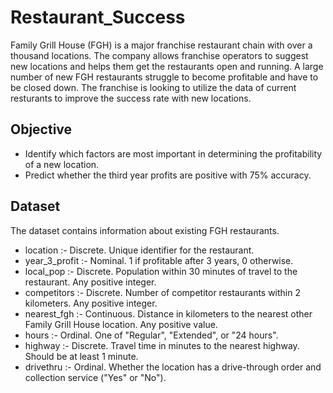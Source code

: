 # Restaurant_Success
Family Grill House (FGH) is a major franchise restaurant chain with over a thousand locations. The company allows franchise operators to suggest new locations and helps them get the restaurants open and running.
A large number of new FGH restaurants struggle to become profitable and have to be closed down. The franchise is looking to utilize the data of current resturants to improve the success rate with new locations.

## Objective
- Identify which factors are most important in determining the profitability of a new location.
- Predict whether the third year profits are positive with 75% accuracy.

## Dataset
The dataset contains information about existing FGH restaurants. 
- location :- Discrete. Unique identifier for the restaurant.
- year_3_profit :- Nominal. 1 if profitable after 3 years, 0 otherwise.
- local_pop :- Discrete. Population within 30 minutes of travel to the restaurant. Any positive integer.
- competitors :- Discrete. Number of competitor restaurants within 2 kilometers. Any positive integer.
- nearest_fgh :- Continuous. Distance in kilometers to the nearest other Family Grill House location. Any positive value.
- hours :- Ordinal. One of "Regular", "Extended", or "24 hours".
- highway :- Discrete. Travel time in minutes to the nearest highway. Should be at least 1 minute.
- drivethru :- Ordinal. Whether the location has a drive-through order and collection service ("Yes" or "No").
